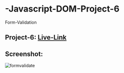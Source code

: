 # -Javascript-DOM-Project-6
Form-Validation


## Project-6: [Live-Link](https://formvalidationdom.netlify.app/)

## Screenshot:



![formvalidate](https://user-images.githubusercontent.com/110112176/203582221-1a3ce344-fcda-4cbe-96d7-009d3b4220fe.png)
